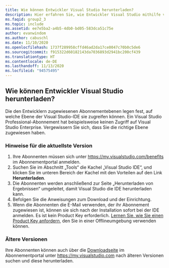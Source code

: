 ```yaml
---
title: Wie können Entwickler Visual Studio herunterladen?
description: Hier erfahren Sie, wie Entwickler Visual Studio mithilfe von Visual Studio-Abonnements herunterladen können.
ms.faqid: group2_3
ms.topic: include
ms.assetid: ee7e5ba2-a4b5-4db0-bd05-583dca51c75e
author: evanwindom
ms.author: cabuschl
ms.date: 11/10/2020
ms.openlocfilehash: 1737f289958cffd46ad2da17ce0047c70b0c5de6
ms.sourcegitcommit: f915322d60182143da7036893d2941bc200cf439
ms.translationtype: HT
ms.contentlocale: de-DE
ms.lasthandoff: 11/13/2020
ms.locfileid: "94575495"
---
```

## <a name="how-do-my-developers-download-visual-studio"></a>Wie können Entwickler Visual Studio herunterladen?
Die den Entwicklern zugewiesenen Abonnementebenen legen fest, auf welche Ebene der Visual Studio-IDE sie zugreifen können. Ein Visual Studio Professional-Abonnement hat beispielsweise keinen Zugriff auf Visual Studio Enterprise. Vergewissern Sie sich, dass Sie die richtige Ebene zugewiesen haben. 

### <a name="for-the-latest-release"></a>Hinweise für die aktuellste Version
1.  Ihre Abonnenten müssen sich unter <https://my.visualstudio.com/benefits> im Abonnementportal anmelden. 
0.  Suchen Sie im Abschnitt „Tools“ die Kachel „Visual Studio IDE“, und klicken Sie im unteren Bereich der Kachel mit den Vorteilen auf den Link **Herunterladen**. 
0.  Die Abonnenten werden anschließend zur Seite „Herunterladen von Ergebnissen“ umgeleitet, damit Visual Studio die IDE herunterladen kann. 
0.  Befolgen Sie die Anweisungen zum Download und der Einrichtung.
0.  Wenn die Abonnenten die E-Mail verwenden, der ihr Abonnement zugewiesen ist, können sie sich nach der Installation sofort bei der IDE anmelden. Es ist kein Product Key erforderlich. [Lernen Sie, wie Sie einen Product Key anfordern](https://docs.microsoft.com/visualstudio/subscriptions/find-keys), den Sie in einer Offlineumgebung verwenden können.

### <a name="find-older-versions"></a>Ältere Versionen
Ihre Abonnenten können auch über die [Downloadseite](https://my.visualstudio.com/downloads) im Abonnementportal unter <https://my.visualstudio.com> nach älteren Versionen suchen und diese herunterladen.

